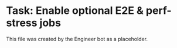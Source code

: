 # Task: Enable optional E2E & perf-stress jobs
This file was created by the Engineer bot as a placeholder.
